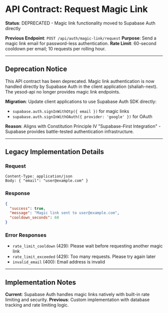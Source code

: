 # API Contract: Request Magic Link

**Status**: DEPRECATED - Magic link functionality moved to Supabase Auth directly

**Previous Endpoint**: `POST /api/auth/magic-link/request`
**Purpose**: Send a magic link email for password-less authentication.
**Rate Limit**: 60-second cooldown per email; 10 requests per rolling hour.

---

## Deprecation Notice

This API contract has been deprecated. Magic link authentication is now handled directly by Supabase Auth in the client application (shaliah-next). The yesod-api no longer provides magic link endpoints.

**Migration**: Update client applications to use Supabase Auth SDK directly:
- `supabase.auth.signInWithOtp({ email })` for magic links
- `supabase.auth.signInWithOAuth({ provider: 'google' })` for OAuth

**Reason**: Aligns with Constitution Principle IV "Supabase-First Integration" - Supabase provides battle-tested authentication infrastructure.

---

## Legacy Implementation Details

### Request
```
Content-Type: application/json
Body: { "email": "user@example.com" }
```

### Response
```json
{
  "success": true,
  "message": "Magic link sent to user@example.com",
  "cooldown_seconds": 60
}
```

### Error Responses
- `rate_limit_cooldown` (429): Please wait before requesting another magic link
- `rate_limit_exceeded` (429): Too many requests. Please try again later
- `invalid_email` (400): Email address is invalid

---

## Implementation Notes

**Current**: Supabase Auth handles magic links natively with built-in rate limiting and security.
**Previous**: Custom implementation with database tracking and rate limiting logic.
